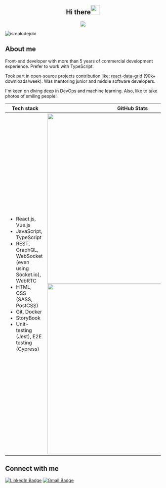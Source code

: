 <h2 align="center">Hi there<img src = "https://raw.githubusercontent.com/MartinHeinz/MartinHeinz/master/wave.gif" width = 30px></h2>

<!-- Animation Typing -->
<p align="center">
  <a href="https://github.com/DenverCoder1/readme-typing-svg"><img src="https://readme-typing-svg.herokuapp.com?font=Mono&pause=1100&width=500&lines=I'm+Dionisie+Covaliuc.;I'm+a+Front-end+Developer.;"></a>
</p>

<!-- Profile Views -->
<p align="left">
  <img src="https://komarev.com/ghpvc/?username=PowerSlime&label=Profile%20views&color=0e75b6&style=flat" alt="isrealodejobi" />
</p>

## About me
Front-end developer with more than 5 years of commercial development experience. Prefer to work with TypeScript.

Took part in open-source projects contribution like: [react-data-grid](https://github.com/adazzle/react-data-grid) (90k+ downloads/week). Was mentoring junior and middle software developers.

I'm keen on diving deep in DevOps and machine learning. Also, like to take photos of smiling people!

<table>
  <thead>
    <tr>
      <th>Tech stack</th>
      <th width="550px">GitHub Stats</th>
    </tr>
  </thead>
  <tbody>
    <tr>
      <td>
        <ul>
          <li>React.js, Vue.js</li>
          <li>JavaScript, TypeScript</li>
          <li>REST, GraphQL, WebSocket (even using Socket.io), WebRTC</li>
          <li>HTML, CSS (SASS, PostCSS)</li>
          <li>Git, Docker</li>
          <li>StoryBook</li>
          <li>Unit-testing (Jest), E2E testing (Cypress)</li>
        </ul>
      </td>
      <td align="center">
        <img width="550px" src="https://github-readme-stats.vercel.app/api/top-langs/?username=powerslime&hide=html&layout=compact&hide_border=true&hide_title=true&theme=dark&icon_color=5194f0&bg_color=0d1117" />
        <img width="550px" src="https://github-readme-stats.vercel.app/api?username=extremecodetv&hide_border=true&count_private=false&layout=compact&hide_title=true&show_icons=true&theme=dark&icon_color=5194f0&bg_color=0d1117" />
      </td>
    </tr>
  </tbody>
</table>

## Connect with me
<a href="https://www.linkedin.com/in/powerslime/"><img src="https://img.shields.io/badge/-Dionisie%20Covaliuc%20-blue?style=plastic&amp;labelColor=blue&amp;logo=LinkedIn&amp;link=www.linkedin.com/in/adeoluwa-agbakosi-687023219" alt="LinkedIn Badge"></a>
<a href="mailto:dionisie.covaliuc@gmail.com"><img src="https://img.shields.io/badge/-Dionisie%20Covaliuc-fff?style=plastic&amp;labelColor=fff&amp;logo=Gmail&amp;link=mailto:adeoluwaagbakosi@gmail.com" alt="Gmail Badge"></a>
